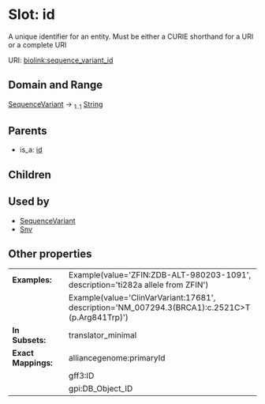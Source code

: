 
# Slot: id


A unique identifier for an entity. Must be either a CURIE shorthand for a URI or a complete URI

URI: [biolink:sequence_variant_id](https://w3id.org/biolink/vocab/sequence_variant_id)


## Domain and Range

[SequenceVariant](SequenceVariant.md) &#8594;  <sub>1..1</sub> [String](types/String.md)

## Parents

 *  is_a: [id](id.md)

## Children


## Used by

 * [SequenceVariant](SequenceVariant.md)
 * [Snv](Snv.md)

## Other properties

|  |  |  |
| --- | --- | --- |
| **Examples:** | | Example(value='ZFIN:ZDB-ALT-980203-1091', description='ti282a allele from ZFIN') |
|  | | Example(value='ClinVarVariant:17681', description='NM_007294.3(BRCA1):c.2521C>T (p.Arg841Trp)') |
| **In Subsets:** | | translator_minimal |
| **Exact Mappings:** | | alliancegenome:primaryId |
|  | | gff3:ID |
|  | | gpi:DB_Object_ID |

